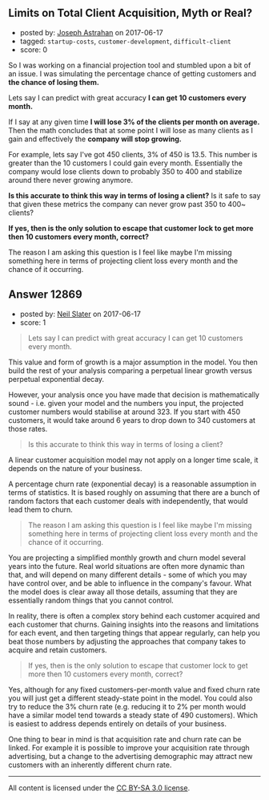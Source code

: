 ## Limits on Total Client Acquisition, Myth or Real?

- posted by: [Joseph Astrahan](https://stackexchange.com/users/1759123/joseph-astrahan) on 2017-06-17
- tagged: `startup-costs`, `customer-development`, `difficult-client`
- score: 0

So I was working on a financial projection tool and stumbled upon a bit of an issue.  I was simulating the percentage chance of getting customers and **the chance of losing them.**

Lets say I can predict with great accuracy **I can get 10 customers every month.**

If I say at any given time **I will lose 3% of the clients per month on average.**  Then the math concludes that at some point I will lose as many clients as I gain and effectively the **company will stop growing.**

For example, lets say I've got 450 clients, 3% of 450 is 13.5.  This number is greater than the 10 customers I could gain every month.  Essentially the company would lose clients down to probably 350 to 400 and stabilize around there never growing anymore.

**Is this accurate to think this way in terms of losing a client?** Is it safe to say that given these metrics the company can never grow past 350 to 400~ clients?

**If yes, then is the only solution to escape that customer lock to get more then 10 customers every month, correct?**

The reason I am asking this question is I feel like maybe I'm missing something here in terms of projecting client loss every month and the chance of it occurring.


## Answer 12869

- posted by: [Neil Slater](https://stackexchange.com/users/2274369/neil-slater) on 2017-06-17
- score: 1

> Lets say I can predict with great accuracy I can get 10 customers every month.

This value and form of growth is a major assumption in the model. You then build the rest of your analysis comparing a perpetual linear growth versus perpetual exponential decay. 

However, your analysis once you have made that decision is mathematically sound - i.e. given your model and the numbers you input, the projected customer numbers would stabilise at around 323. If you start with 450 customers, it would take around 6 years to drop down to 340 customers at those rates.

> Is this accurate to think this way in terms of losing a client?

A linear customer acquisition model may not apply on a longer time scale, it depends on the nature of your business.

A percentage churn rate (exponential decay) is a reasonable assumption in terms of statistics. It is based roughly on assuming that there are a bunch of random factors that each customer deals with independently, that would lead them to churn.  

> The reason I am asking this question is I feel like maybe I'm missing something here in terms of projecting client loss every month and the chance of it occurring.

You are projecting a simplified monthly growth and churn model several years into the future. Real world situations are often more dynamic than that, and will depend on many different details - some of which you may have control over, and be able to influence in the company's favour. What the model does is clear away all those details, assuming that they are essentially random things that you cannot control.

In reality, there is often a complex story behind each customer acquired and each customer that churns. Gaining insights into the reasons and limitations for each event, and then targeting things that appear regularly, can help you beat those numbers by adjusting the approaches that company takes to acquire and retain customers.

> If yes, then is the only solution to escape that customer lock to get more then 10 customers every month, correct?

Yes, although for any fixed customers-per-month value and fixed churn rate you will just get a different steady-state point in the model. You could also try to reduce the 3% churn rate (e.g. reducing it to 2% per month would have a similar model tend towards a steady state of 490 customers). Which is easiest to address depends entirely on details of your business.

One thing to bear in mind is that acquisition rate and churn rate can be linked. For example it is possible to improve your acquisition rate through advertising, but a change to the advertising demographic may attract new customers with an inherently different churn rate.




---

All content is licensed under the [CC BY-SA 3.0 license](https://creativecommons.org/licenses/by-sa/3.0/).
